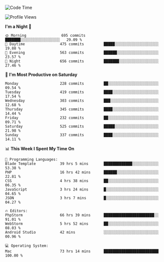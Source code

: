 <!--START_SECTION:waka-->
![Code Time](http://img.shields.io/badge/Code%20Time-1%2C480%20hrs%207%20mins-blue)

![Profile Views](http://img.shields.io/badge/Profile%20Views-11-blue)

**I'm a Night 🦉** 

```text
🌞 Morning                695 commits         ███████░░░░░░░░░░░░░░░░░░   29.09 % 
🌆 Daytime                475 commits         █████░░░░░░░░░░░░░░░░░░░░   19.88 % 
🌃 Evening                563 commits         ██████░░░░░░░░░░░░░░░░░░░   23.57 % 
🌙 Night                  656 commits         ███████░░░░░░░░░░░░░░░░░░   27.46 % 
```
📅 **I'm Most Productive on Saturday** 

```text
Monday                   228 commits         ██░░░░░░░░░░░░░░░░░░░░░░░   09.54 % 
Tuesday                  419 commits         ████░░░░░░░░░░░░░░░░░░░░░   17.54 % 
Wednesday                303 commits         ███░░░░░░░░░░░░░░░░░░░░░░   12.68 % 
Thursday                 345 commits         ████░░░░░░░░░░░░░░░░░░░░░   14.44 % 
Friday                   232 commits         ██░░░░░░░░░░░░░░░░░░░░░░░   09.71 % 
Saturday                 525 commits         █████░░░░░░░░░░░░░░░░░░░░   21.98 % 
Sunday                   337 commits         ████░░░░░░░░░░░░░░░░░░░░░   14.11 % 
```


📊 **This Week I Spent My Time On** 

```text
💬 Programming Languages: 
Blade Template           39 hrs 5 mins       █████████████░░░░░░░░░░░░   53.38 % 
PHP                      16 hrs 42 mins      ██████░░░░░░░░░░░░░░░░░░░   22.81 % 
CSS                      4 hrs 38 mins       ██░░░░░░░░░░░░░░░░░░░░░░░   06.35 % 
JavaScript               3 hrs 24 mins       █░░░░░░░░░░░░░░░░░░░░░░░░   04.65 % 
JSON                     3 hrs 7 mins        █░░░░░░░░░░░░░░░░░░░░░░░░   04.27 % 

🔥 Editors: 
PhpStorm                 66 hrs 39 mins      ███████████████████████░░   91.01 % 
WebStorm                 5 hrs 52 mins       ██░░░░░░░░░░░░░░░░░░░░░░░   08.03 % 
Android Studio           42 mins             ░░░░░░░░░░░░░░░░░░░░░░░░░   00.96 % 

💻 Operating System: 
Mac                      73 hrs 14 mins      █████████████████████████   100.00 % 
```


<!--END_SECTION:waka-->
